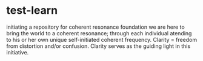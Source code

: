 # test-learn
initiating a repository for coherent resonance foundation
we are here to bring the world to a coherent resonance; through each individual atending to his or her own unique self-initiated coherent frequency. Clarity = freedom from distortion and/or confusion. Clarity serves as the guiding light in this initiative. 
